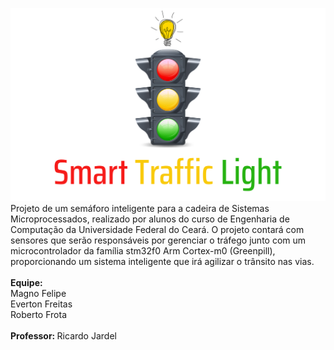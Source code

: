 ![Semaforo](logoprojetomicro.jpg)
Projeto de um semáforo inteligente para a cadeira de Sistemas Microprocessados, realizado por alunos do curso de Engenharia de Computação da Universidade Federal do Ceará. O projeto contará com sensores que serão responsáveis por gerenciar o tráfego junto com um microcontrolador da família stm32f0 Arm Cortex-m0 (Greenpill), proporcionando um sistema inteligente que irá agilizar o trânsito nas vias. <br><br>
<b>Equipe: </b><br>
  Magno Felipe <br>
  Everton Freitas <br>
  Roberto Frota <br><br>
<b> Professor: </b>
  Ricardo Jardel
